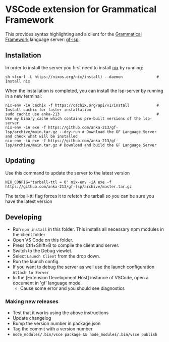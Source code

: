 # VSCode extension for Grammatical Framework

This provides syntax highlighting and a client for the [Grammatical Framework](https://www.grammaticalframework.org/) language server: [gf-lsp](https://github.com/anka-213/gf-lsp).

## Installation

In order to install the server you first need to install [nix](https://nixos.org/) by running:
```
sh <(curl -L https://nixos.org/nix/install) --daemon               # Install nix
```
When the installation is completed, you can install the lsp-server by running in a new terminal:
```
nix-env -iA cachix -f https://cachix.org/api/v1/install            # Install cachix for faster installation
sudo cachix use anka-213                                           # Use my binary cache which contains pre-built versions of the lsp-server
nix-env -iA exe -f https://github.com/anka-213/gf-lsp/archive/main.tar.gz --dry-run # Download the GF Language Server and check what will be installed
nix-env -iA exe -f https://github.com/anka-213/gf-lsp/archive/main.tar.gz # Download and build the GF Language Server
```

## Updating

Use this command to update the server to the latest version
```
NIX_CONFIG="tarball-ttl = 0" nix-env -iA exe -f https://github.com/anka-213/gf-lsp/archive/master.tar.gz
```

The tarball-ttl flag forces it to refetch the tarball so you can be sure you have the latest version

## Developing

- Run `npm install` in this folder. This installs all necessary npm modules in the client folder
- Open VS Code on this folder.
- Press Ctrl+Shift+B to compile the client and server.
- Switch to the Debug viewlet.
- Select `Launch Client` from the drop down.
- Run the launch config.
- If you want to debug the server as well use the launch configuration `Attach to Server`
- In the [Extension Development Host] instance of VSCode, open a document in 'gf' language mode.
  - Cause some error and you should see diagnostics

### Making new releases

- Test that it works using the above instructions
- Update changelog
- Bump the version number in package.json
- Tag the commit with a version number
- `node_modules/.bin/vsce package && node_modules/.bin/vsce publish`
